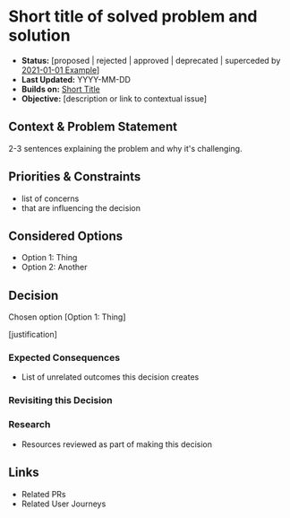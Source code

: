 # Short title of solved problem and solution

* **Status:** [proposed | rejected | approved | deprecated | superceded by [2021-01-01 Example](2021-01-01-example.md)]
* **Last Updated:** YYYY-MM-DD
* **Builds on:** [Short Title](2021-05-15-short-title.md)
* **Objective:** [description or link to contextual issue]

## Context & Problem Statement

2-3 sentences explaining the problem and why it's challenging.

## Priorities & Constraints <!-- optional -->

* list of concerns
* that are influencing the decision

## Considered Options

* Option 1: Thing
* Option 2: Another

## Decision

Chosen option [Option 1: Thing]

[justification]

### Expected Consequences <!-- optional -->

* List of unrelated outcomes this decision creates

### Revisiting this Decision <!-- optional -->

### Research <!-- optional -->

* Resources reviewed as part of making this decision

## Links

* Related PRs
* Related User Journeys
